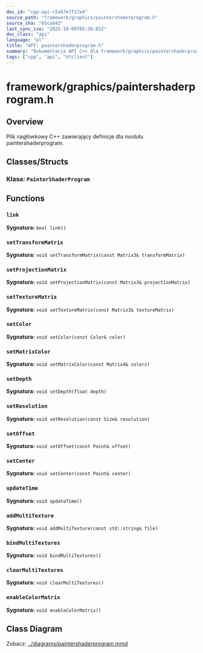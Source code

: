 ```yaml
---
doc_id: "cpp-api-c5ab7e7f17a4"
source_path: "framework/graphics/paintershaderprogram.h"
source_sha: "05ca843"
last_sync_iso: "2025-10-09T05:38:05Z"
doc_class: "api"
language: "pl"
title: "API: paintershaderprogram.h"
summary: "Dokumentacja API C++ dla framework/graphics/paintershaderprogram.h"
tags: ["cpp", "api", "otclient"]
---
```


# framework/graphics/paintershaderprogram.h

## Overview

Plik nagłówkowy C++ zawierający definicje dla modułu paintershaderprogram.

## Classes/Structs

### Klasa: `PainterShaderProgram`

## Functions

### `link`

**Sygnatura:** `bool link()`

### `setTransformMatrix`

**Sygnatura:** `void setTransformMatrix(const Matrix3& transformMatrix)`

### `setProjectionMatrix`

**Sygnatura:** `void setProjectionMatrix(const Matrix3& projectionMatrix)`

### `setTextureMatrix`

**Sygnatura:** `void setTextureMatrix(const Matrix3& textureMatrix)`

### `setColor`

**Sygnatura:** `void setColor(const Color& color)`

### `setMatrixColor`

**Sygnatura:** `void setMatrixColor(const Matrix4& colors)`

### `setDepth`

**Sygnatura:** `void setDepth(float depth)`

### `setResolution`

**Sygnatura:** `void setResolution(const Size& resolution)`

### `setOffset`

**Sygnatura:** `void setOffset(const Point& offset)`

### `setCenter`

**Sygnatura:** `void setCenter(const Point& center)`

### `updateTime`

**Sygnatura:** `void updateTime()`

### `addMultiTexture`

**Sygnatura:** `void addMultiTexture(const std::string& file)`

### `bindMultiTextures`

**Sygnatura:** `void bindMultiTextures()`

### `clearMultiTextures`

**Sygnatura:** `void clearMultiTextures()`

### `enableColorMatrix`

**Sygnatura:** `void enableColorMatrix()`

## Class Diagram

Zobacz: [../diagrams/paintershaderprogram.mmd](../diagrams/paintershaderprogram.mmd)

